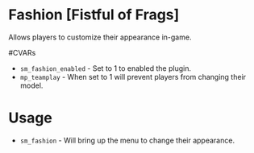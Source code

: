 # Fashion [Fistful of Frags]

Allows players to customize their appearance in-game.

#CVARs

* `sm_fashion_enabled` - Set to 1 to enabled the plugin.
* `mp_teamplay` - When set to 1 will prevent players from changing their model.

# Usage

* `sm_fashion` - Will bring up the menu to change their appearance.
